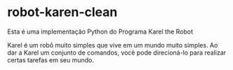 # robot-karen-clean
Esta é uma implementação Python do Programa Karel the Robot

Karel é um robô muito simples que vive em um mundo muito simples. Ao dar a Karel um conjunto de comandos, você pode direcioná-lo para realizar certas tarefas em seu mundo.
